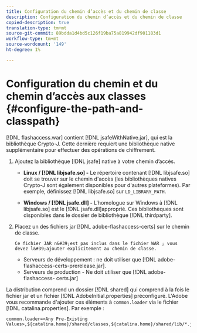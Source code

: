 ```yaml
---
title: Configuration du chemin d’accès et du chemin de classe
description: Configuration du chemin d’accès et du chemin de classe
copied-description: true
translation-type: tm+mt
source-git-commit: 89bdda1d4bd5c126f19ba75a819942df901183d1
workflow-type: tm+mt
source-wordcount: '149'
ht-degree: 1%

---
```



# Configuration du chemin et du chemin d’accès aux classes {#configure-the-path-and-classpath}

[!DNL flashaccess.war] contient [!DNL jsafeWithNative.jar], qui est la bibliothèque Crypto-J. Cette dernière requiert une bibliothèque native supplémentaire pour effectuer des opérations de chiffrement.

1. Ajoutez la bibliothèque [!DNL jsafe] native à votre chemin d’accès.

   * **Linux /  [!DNL libjsafe.so] -** Le répertoire contenant  [!DNL libjsafe.so] doit se trouver sur le chemin d&#39;accès (les bibliothèques natives Crypto-J sont également disponibles pour d&#39;autres plateformes). Par exemple, définissez [!DNL libjsafe.so] sur `LD_LIBRARY_PATH`.

   * **Windows /  [!DNL jsafe.dll] -** L&#39;homologue sur Windows à  [!DNL libjsafe.so] est le  [!DNL jsafe.dll]approprié.
   Ces bibliothèques sont disponibles dans le dossier de bibliothèque [!DNL thirdparty].
1. Placez un des fichiers jar [!DNL adobe-flashaccess-certs] sur le chemin de classe.

       Ce fichier JAR n&#39;est pas inclus dans le fichier WAR ; vous devez l&#39;ajouter explicitement au chemin de classe.
   
   * Serveurs de développement : ne doit utiliser que [!DNL adobe-flashaccess-certs-prerelease.jar].
   * Serveurs de production - Ne doit utiliser que [!DNL adobe-flashaccess- certs.jar]

La distribution comprend un dossier [!DNL shared] qui comprend à la fois le fichier jar et un fichier [!DNL AdobeInitial.properties] préconfiguré. L&#39;Adobe vous recommande d&#39;ajouter ces éléments à `common.loader` via le fichier [!DNL catalina.properties]. Par exemple :

```
common.loader=<Any Pre-Existing Values>,${catalina.home}/shared/classes,${catalina.home}/shared/lib/*.jar
```


